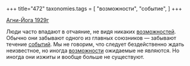 +++
title="472"
taxonomies.tags = [
 "возможности",
 "событие",
]
+++

[Агни-Йога 1929г](/agni/1929)

Люди часто впадают в отчаяние, не видя никаких [возможностей](/tags/[возможности](/tags/возможности)). Обычно они забывают одного из главных союзников — забывают течение [событий](/tags/событие). Мы не говорим, что следует бездейственно ждать неизвестное, но иногда [возможности](/tags/возможности) ожидаемые не являются. Но иногда они изжиты и вообще больше не существуют.